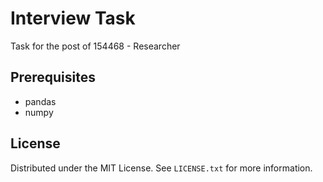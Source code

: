 # Interview Task
 Task for the post of 154468 - Researcher
 
## Prerequisites
* pandas
* numpy

## License
Distributed under the MIT License. See `LICENSE.txt` for more information.